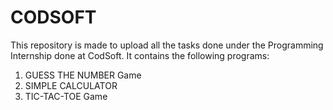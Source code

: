 # CODSOFT
This repository is made to upload all the tasks done under the Programming Internship done at CodSoft.
It contains the following programs:
1. GUESS THE NUMBER Game
2. SIMPLE CALCULATOR
3. TIC-TAC-TOE Game
